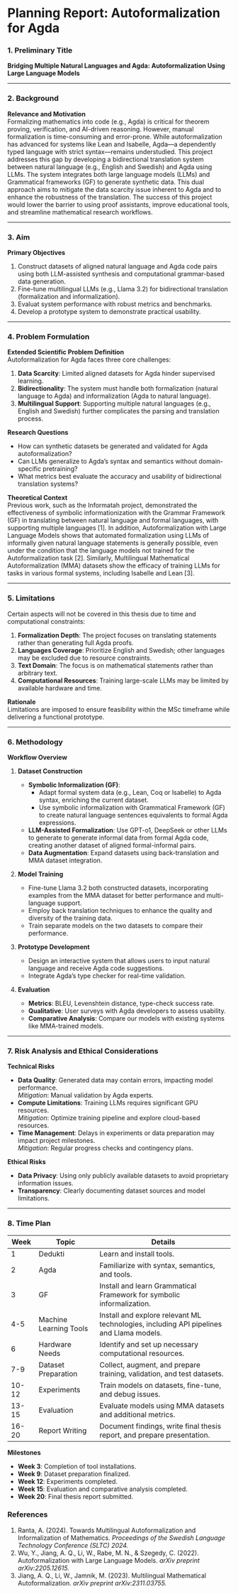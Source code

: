 # **Planning Report: Autoformalization for Agda**


### **1. Preliminary Title**  
**Bridging Multiple Natural Languages and Agda: Autoformalization Using Large Language Models**  

---

### **2. Background**  
**Relevance and Motivation**  
Formalizing mathematics into code (e.g., Agda) is critical for theorem proving, verification, and AI-driven reasoning. However, manual formalization is time-consuming and error-prone. While autoformalization has advanced for systems like Lean and Isabelle, Agda—a dependently typed language with strict syntax—remains understudied. This project addresses this gap by developing a bidirectional translation system between natural language (e.g., English and Swedish) and Agda using LLMs. The system integrates both large language models (LLMs) and Grammatical frameworks (GF) to generate synthetic data. This dual approach aims to mitigate the data scarcity issue inherent to Agda and to enhance the robustness of the translation. The success of this project would lower the barrier to using proof assistants, improve educational tools, and streamline mathematical research workflows.

---

### **3. Aim**  
**Primary Objectives**  
1. Construct datasets of aligned natural language and Agda code pairs using both LLM-assisted synthesis and computational grammar-based data generation. 
2. Fine-tune multilingual LLMs (e.g., Llama 3.2) for bidirectional translation (formalization and informalization).   
3. Evaluat system performance with robust metrics and benchmarks.  
4. Develop a prototype system to demonstrate practical usability.  

---

### **4. Problem Formulation**  
**Extended Scientific Problem Definition**  
Autoformalization for Agda faces three core challenges:  
1. **Data Scarcity**: Limited aligned datasets for Agda hinder supervised learning.  
2. **Bidirectionality**: The system must handle both formalization (natural language to Agda) and informalization (Agda to natural language).  
3. **Multilingual Support**: Supporting multiple natural languages (e.g., English and Swedish) further complicates the parsing and translation process.  

**Research Questions**  
- How can synthetic datasets be generated and validated for Agda autoformalization?  
- Can LLMs generalize to Agda’s syntax and semantics without domain-specific pretraining?  
- What metrics best evaluate the accuracy and usability of bidirectional translation systems?  

**Theoretical Context**  
Previous work, such as the Informatah project, demonstrated the effectiveness of symbolic informationization with the Grammar Framework (GF) in translating between natural language and formal languages, with supporting multiple languages [1].  In addition, Autoformalization with Large Language Models shows that automated formalization using LLMs of informally given natural language statements is generally possible, even under the condition that the language models not trained for the Autoformalization task [2].  Similarly, Multilingual Mathematical Autoformalization (MMA) datasets show the efficacy of training LLMs for tasks in various formal systems, including Isabelle and Lean [3].  

---

### **5. Limitations**  
Certain aspects will not be covered in this thesis due to time and computational constraints:
1. **Formalization Depth**: The project focuses on translating statements rather than generating full Agda proofs.  
2. **Languages Coverage**: Prioritize English and Swedish; other languages may be excluded due to resource constraints.  
3. **Text Domain**: The focus is on mathematical statements rather than arbitrary text.
4. **Computational Resources**: Training large-scale LLMs may be limited by available hardware and time.

**Rationale**  
Limitations are imposed to ensure feasibility within the MSc timeframe while delivering a functional prototype.  

---

### **6. Methodology**  
**Workflow Overview**  
1. **Dataset Construction**  
   - **Symbolic Informalization (GF)**: 
      - Adapt formal system data (e.g., Lean, Coq or Isabelle) to Agda syntax, enriching the current dataset.
      - Use symbolic informalization with Grammatical Framework (GF) to create natural language sentences equivalents to formal Agda expressions.
   - **LLM-Assisted Formalization**: Use GPT-o1, DeepSeek or other LLMs to generate to generate informal data from formal Agda code, creating another dataset of aligned formal-informal pairs.  
   - **Data Augmentation**: Expand datasets using back-translation and MMA dataset integration.  

2. **Model Training**  
   - Fine-tune Llama 3.2 both constructed datasets, incorporating examples from the MMA dataset for better performance and multi-language support.  
   - Employ back translation techniques to enhance the quality and diversity of the training data.  
   - Train separate models on the two datasets to compare their performance.  

3. **Prototype Development**  
   - Design an interactive system that allows users to input natural language and receive Agda code suggestions.  
   - Integrate Agda’s type checker for real-time validation.  

4. **Evaluation**  
   - **Metrics**: BLEU, Levenshtein distance, type-check success rate.  
   - **Qualitative**: User surveys with Agda developers to assess usability.  
   - **Comparative Analysis**: Compare our models with existing systems like MMA-trained models. 

---

### **7. Risk Analysis and Ethical Considerations**  
**Technical Risks**  
- **Data Quality**: Generated data may contain errors, impacting model performance.  
  *Mitigation*: Manual validation by Agda experts.  
- **Compute Limitations**: Training LLMs requires significant GPU resources.  
  *Mitigation*: Optimize training pipeline and explore cloud-based resources.
- **Time Management**: Delays in experiments or data preparation may impact project milestones.  
  *Mitigation*: Regular progress checks and contingency plans.  

**Ethical Risks**  
- **Data Privacy**: Using only publicly available datasets to avoid proprietary information issues.
- **Transparency**: Clearly documenting dataset sources and model limitations.  

---

### **8. Time Plan**  
| **Week** | **Topic**                                | **Details**                                                                 |
|----------|------------------------------------------|-----------------------------------------------------------------------------|
| 1        | Dedukti                                  | Learn and install tools.                                                   |
| 2        | Agda                                     | Familiarize with syntax, semantics, and tools.                             |
| 3        | GF                                       | Install and learn Grammatical Framework for symbolic informalization.       |
| 4-5      | Machine Learning Tools                   | Install and explore relevant ML technologies, including API pipelines and Llama models.                |
| 6        | Hardware Needs                           | Identify and set up necessary computational resources.                     |
| 7-9      | Dataset Preparation                      | Collect, augment, and prepare training, validation, and test datasets.     |
| 10-12    | Experiments                              | Train models on datasets, fine-tune, and debug issues.                     |
| 13-15    | Evaluation                               | Evaluate models using MMA datasets and additional metrics.                 |
| 16-20    | Report Writing                           | Document findings, write final thesis report, and prepare presentation.    |

**Milestones**  
- **Week 3**: Completion of tool installations.  
- **Week 9**: Dataset preparation finalized.  
- **Week 12**: Experiments completed.  
- **Week 15**: Evaluation and comparative analysis completed.  
- **Week 20**: Final thesis report submitted.  

### **References**
1.	Ranta, A. (2024). Towards Multilingual Autoformalization and Informalization of Mathematics. *Proceedings of the Swedish Language Technology Conference (SLTC) 2024.*
2.	Wu, Y., Jiang, A. Q., Li, W., Rabe, M. N., & Szegedy, C. (2022). Autoformalization with Large Language Models. *arXiv preprint arXiv:2205.12615.*
3.	Jiang, A. Q., Li, W., Jamnik, M. (2023). Multilingual Mathematical Autoformalization. *arXiv preprint arXiv:2311.03755.*
